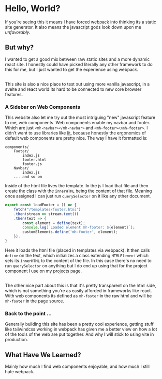 # Hello, World? 

If you're seeing this it means I have forced webpack into thinking its a static site generator. It also means the javascript gods look down upon me *unfavorably*.

## But why?

I wanted to get a good mix between raw static sites and a more dynamic react site. I honestly could have picked literally any other framework to do this for me, but I just wanted to get the experience using webpack.

\
This site is also a nice place to test out using more vanilla javascript, in a svelte and react world its hard to be connected to new core browser features.

### A Sidebar on Web Components

This website also let me try out the most intriguing "new" javascript feature to me, web components. Web components enable my navbar and footer. Which are just `<mh-navbar></mh-navbar>` and `<mh-footer></mh-footer>`. I didn't want to use libraries like [lit](https://lit.dev/), because honestly the ergonomics of default web components are pretty nice. The way I have it formatted is:
```
components/
    Footer/
        index.js
        footer.html
        footer.js
    Navbar/
        index.js
    ... and so on
```

Inside of the html file lives the template. In the js I load that file and then create the class with the `innerHTML` being the content of that file. Meaning once assigned I can just run `querySelector` on it like any other document.

```javascript
export const loadFooter = () => {
    fetch("/templates/footer.html")
    .then(stream => stream.text())
    .then(text => {
        const element = define(text);
        console.log(`Loaded element mh-footer: ${element}`);
        customElements.define('mh-footer', element);
    });
}
```

Here it loads the html file (placed in templates via webpack). It then calls `define` on the text, which initializes a class extending `HTMLElement` which sets its `innerHTML` to the content of the file. In this case there's no need to run `querySelector` on anything but I do end up using that for the project component I use on my [projects](https://maxwellh.dev/projects) page.

\
The other nice part about this is that it's pretty transparent on the html side, which is not something you're as easily afforded in frameworks like react. With web components its defined as `mh-footer` in the raw html and will be `mh-footer` in the page source.

### Back to the point ...

Generally building this site has been a pretty cool experience, getting stuff like tailwindcss working in webpack has given me a better view on how a lot of the tools of the web are put together. And why I will stick to using vite in production.

## What Have We Learned?

Mainly how much I find web components enjoyable, and how much I still hate webpack.
